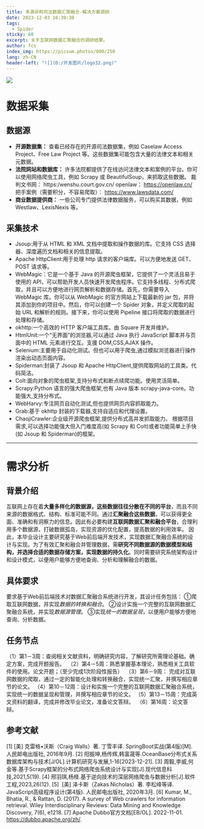 ```yaml
---
title: 多源异构司法数据汇聚融合-解决方案调研
date: 2023-12-03 16:39:38
tags:
  - Spider
sticky: 60
excerpt: 关于互联网数据汇聚融合的调研结果。
author: fcs
index_img: https://picsum.photos/800/250
lang: zh-CN
header-left: "![](D:/开发图片/logo32.png)"
---
```

![](https://picsum.photos/800/250)
# 数据采集
## 数据源
- **开源数据集：** 查看已经存在的开源司法数据集，例如 Caselaw Access Project、Free Law Project 等。这些数据集可能包含大量的法律文本和相关元数据。
- **法院网站和数据库：** 许多法院都提供了在线访问法律文本和案例的平台。你可以使用网络爬虫工具，例如 Scrapy 或 BeautifulSoup，来抓取这些数据。
裁判文书网： https:/wenshu.court.gov.cn/
openlaw： https://openlaw.cn/
把手案例（需要积分，不容易爬取）： https://www.lawsdata.com/
- **商业数据提供商：** 一些公司专门提供法律数据服务，可以购买其数据，例如 Westlaw、LexisNexis 等。

## 采集技术
- Jsoup:用于从 HTML 和 XML 文档中提取和操作数据的库。它支持 CSS 选择器、深度遍历文档和相关的信息提取。
- Apache HttpClient:用于处理 http 请求的客户端库。可以方便地发送 GET、POST 请求等。
- WebMagic：它是一个基于 Java 的开源爬虫框架，它提供了一个灵活且易于使用的 API，可以帮助开发人员快速开发爬虫程序。它支持多线程、分布式爬取，并且可以方便地进行网页解析和数据存储。首先，你需要导入 WebMagic 库。你可以从 WebMagic 的官方网站上下载最新的 jar 包，并将其添加到你的项目中。然后，你可以创建一个 Spider 对象，并定义爬取的起始 URL 和解析的规则。接下来，你可以使用 Pipeline 接口将爬取的数据进行处理和存储。
- okhttp:一个高效的 HTTP 客户端工具库。由 Square 开发并维护。
- HtmlUnit:一个“无界面”的浏览器,可以通过 Java 执行 JavaScript 脚本并与页面中的 HTML 元素进行交互。支援 DOM,CSS,AJAX 操作。
- Selenium:主要用于自动化测试。但也可以用于爬虫,通过模拟浏览器进行操作渲染出动态页面内容。
- Spiderman:封装了 Jsoup 和 Apache HttpClient,提供爬取网站的工具类。代码简洁。
- Colt:面向对象的爬虫框架,支持分布式和断点续爬功能。使用灵活简单。 
- Scrapy:Python 语言的强大爬虫框架,也有 Java 版本 scrapy-java-core。功能强大,支持分布式。
- WebHarvy:专注网页自动化测试,但也提供网页内容抓取能力。
- Grab:基于 okhttp 封装的下载器,支持自适应和代理设置。
- ChaojiCrawler:企业级开源爬虫框架,提供分布式高并发抓取能力。
根据项目需求,可以选择功能强大但入门难度高(如 Scrapy 和 Colt)或者功能简单上手快(如 Jsoup 和 Spiderman)的框架。

---
# 需求分析
## 背景介绍
互联网上存在着**大量多样化的数据源，这些数据往往分散在不同的平台**，而且不同来源的数据格式、结构、标准可能不同。通过**汇聚融合这些数据**，可以获得更全面、准确和有洞察力的信息。因此有必要构建**互联网数据汇聚和融合平台**，合理利用多个数据源，打破数据孤岛，实现资源的优化配置，提高数据的利用效率。
因此，本毕业设计主要研究基于Web前后端开发技术，实现数据汇聚融合系统的设计与实现。为了有效汇聚和融合并管理数据，需**研究不同数据源的数据模型和结构，并选择合适的数据存储方案，实现数据的持久化**。同时需要研究系统架构设计和设计模式，以便用户能够方便地查询、分析和理解融合的数据。
## 具体要求
要求基于Web前后端技术对数据汇聚融合系统进行开发，其设计任务包括：
①爬取互联网数据，并实现*数据的转换和融合*。
②设计实施一个完整的互联网数据汇聚融合系统，并实现*数据源管理*。
③实现*统一的数据呈现*，以便用户能够方便地查询、分析数据。
## 任务节点
（1）第1－3周：查阅相关文献资料，明确研究内容，了解研究所需理论基础。确定方案，完成开题报告。 
（2）第4－5周：熟悉掌握基本理论，熟悉相关工具软件的使用。论文开题；（至少完成1次阶段性报告） 
（3）第6－9周： 完成对互联网数据的爬取，通过一定的智能化处理和转换融合，实现统一汇聚，并撰写相应章节的论文。
（4）第10－12周：设计和实施一个完整的互联网数据汇聚融合系统，实现统一的数据呈现和管理，并撰写相应章节的论文。
（5）第13－15周：完成英文资料的翻译，完成并修改毕业论文，准备论文答辩。 
（6）第16周：论文答辩。
## 参考文献
[1]  [美] 克雷格•沃斯（Craig Walls）著. 丁雪丰译. SpringBoot实战(第4版)[M]. 人民邮电出版社, 2016年9月.
[2] 阳振坤,杨传辉,韩富晟等.OceanBase分布式关系数据库架构与技术[J/OL].计算机研究与发展,1-16[2023-12-21].
[3] 周毅,李威,何金等.基于Scrapy框架的分布式网络爬虫系统设计与实现[J].现代信息科技,2021,5(19).
[4] 邢羽琪,杨柽.基于逆向技术的深层网络爬虫与数据分析[J].软件工程,2023,26(12).
[5]  [美] 泽卡斯（Zakas Nicholas）著. 李松峰等译. JavaScript高级程序设计(第4版). 人民邮电出版社, 2020年3月.
[6] Kumar, M., Bhatia, R., & Rattan, D. (2017). A survey of Web crawlers for information retrieval. Wiley Interdisciplinary Reviews: Data Mining and Knowledge Discovery, 7(6), e1218.
[7] Apache Dubbo官方文档[EB/OL]. 2022-11-01. https://dubbo.apache.org/zh/.
